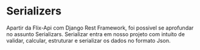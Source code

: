 # Serializers

Apartir da Flix-Api com Django Rest Framework, foi possivel se aprofundar no assunto Serializars.
Serializar entra em nosso projeto com intuito de validar, calcular, estruturar e serializar os dados no formato Json.
